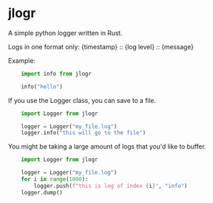 # jlogr

A simple python logger written in Rust.

Logs in one format only:
{timestamp} :: {log level} :: {message}

Example:

```python
    import info from jlogr

    info("hello")
```

If you use the Logger class, you can save to a file.

```python
    import Logger from jlogr

    logger = Logger("my_file.log")
    logger.info("this will go to the file")
```

You might be taking a large amount of logs that you'd like to buffer.

```python
    import Logger from jlogr

    logger = Logger("my_file.log")
    for i in range(1000):
        logger.push(f"this is log of index {i}", "info")
    logger.dump()
```
